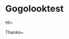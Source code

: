 # Gogolooktest
HI~

[程式結構(MVVM)]: Gogolooktest
[UNITest]: GogolooktestTests
[UITest]: GogolooktestUITests
[PODs]: RxSwift、RxCocoa、Moya、Kingfisher、MHLoadingButton


Thanks~
